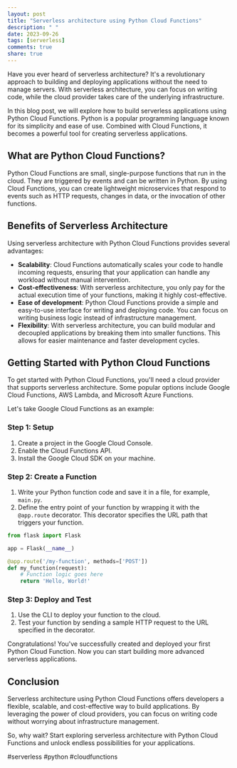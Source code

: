 ```yaml
---
layout: post
title: "Serverless architecture using Python Cloud Functions"
description: " "
date: 2023-09-26
tags: [serverless]
comments: true
share: true
---
```


Have you ever heard of serverless architecture? It's a revolutionary approach to building and deploying applications without the need to manage servers. With serverless architecture, you can focus on writing code, while the cloud provider takes care of the underlying infrastructure.

In this blog post, we will explore how to build serverless applications using Python Cloud Functions. Python is a popular programming language known for its simplicity and ease of use. Combined with Cloud Functions, it becomes a powerful tool for creating serverless applications.

## What are Python Cloud Functions?

Python Cloud Functions are small, single-purpose functions that run in the cloud. They are triggered by events and can be written in Python. By using Cloud Functions, you can create lightweight microservices that respond to events such as HTTP requests, changes in data, or the invocation of other functions.

## Benefits of Serverless Architecture

Using serverless architecture with Python Cloud Functions provides several advantages:

- **Scalability**: Cloud Functions automatically scales your code to handle incoming requests, ensuring that your application can handle any workload without manual intervention.
- **Cost-effectiveness**: With serverless architecture, you only pay for the actual execution time of your functions, making it highly cost-effective.
- **Ease of development**: Python Cloud Functions provide a simple and easy-to-use interface for writing and deploying code. You can focus on writing business logic instead of infrastructure management.
- **Flexibility**: With serverless architecture, you can build modular and decoupled applications by breaking them into smaller functions. This allows for easier maintenance and faster development cycles.

## Getting Started with Python Cloud Functions

To get started with Python Cloud Functions, you'll need a cloud provider that supports serverless architecture. Some popular options include Google Cloud Functions, AWS Lambda, and Microsoft Azure Functions.

Let's take Google Cloud Functions as an example:

### Step 1: Setup

1. Create a project in the Google Cloud Console.
2. Enable the Cloud Functions API.
3. Install the Google Cloud SDK on your machine.

### Step 2: Create a Function

1. Write your Python function code and save it in a file, for example, `main.py`.
2. Define the entry point of your function by wrapping it with the `@app.route` decorator. This decorator specifies the URL path that triggers your function.

```python
from flask import Flask

app = Flask(__name__)

@app.route('/my-function', methods=['POST'])
def my_function(request):
    # Function logic goes here
    return 'Hello, World!'
```

### Step 3: Deploy and Test

1. Use the CLI to deploy your function to the cloud.
2. Test your function by sending a sample HTTP request to the URL specified in the decorator.

Congratulations! You've successfully created and deployed your first Python Cloud Function. Now you can start building more advanced serverless applications.

## Conclusion

Serverless architecture using Python Cloud Functions offers developers a flexible, scalable, and cost-effective way to build applications. By leveraging the power of cloud providers, you can focus on writing code without worrying about infrastructure management.

So, why wait? Start exploring serverless architecture with Python Cloud Functions and unlock endless possibilities for your applications.

#serverless #python #cloudfunctions